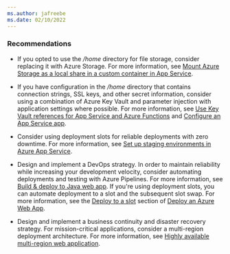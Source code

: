 ```yaml
---
ms.author: jafreebe
ms.date: 02/10/2022
---
```


### Recommendations

* If you opted to use the */home* directory for file storage, consider replacing it with Azure Storage. For more information, see [Mount Azure Storage as a local share in a custom container in App Service](/azure/app-service/containers/how-to-serve-content-from-azure-storage).

* If you have configuration in the */home* directory that contains connection strings, SSL keys, and other secret information, consider using a combination of Azure Key Vault and parameter injection with application settings where possible. For more information, see [Use Key Vault references for App Service and Azure Functions](/azure/app-service/app-service-key-vault-references) and [Configure an App Service app](/azure/app-service/configure-common).

* Consider using deployment slots for reliable deployments with zero downtime. For more information, see [Set up staging environments in Azure App Service](/azure/app-service/deploy-staging-slots).

* Design and implement a DevOps strategy. In order to maintain reliability while increasing your development velocity, consider automating deployments and testing with Azure Pipelines. For more information, see [Build & deploy to Java web app](/azure/devops/pipelines/ecosystems/java-webapp). If you're using deployment slots, you can automate deployment to a slot and the subsequent slot swap. For more information, see the [Deploy to a slot](/azure/devops/pipelines/targets/webapp#deploy-to-a-slot) section of [Deploy an Azure Web App](/azure/devops/pipelines/targets/webapp).

* Design and implement a business continuity and disaster recovery strategy. For mission-critical applications, consider a multi-region deployment architecture. For more information, see [Highly available multi-region web application](/azure/architecture/reference-architectures/app-service-web-app/multi-region).
